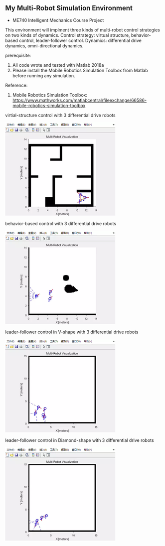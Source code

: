 ## My Multi-Robot Simulation Environment
* ME740 Intelligent Mechanics Course Project 

This environment will implment three kinds of multi-robot control strategies on two kinds of dynamics.
Control strategy: virtual structure, behavior-based control, leader-follower control. 
Dynamics: differential drive dynamics, omni-directional dynamics. 

prerequisite:
1. All code wrote and tested with Matlab 2018a
2. Please install the Mobile Robotics Simulation Toolbox from Matlab before running any simulation.
   
Reference:
1. Mobile Robotics Simulation Toolbox: https://www.mathworks.com/matlabcentral/fileexchange/66586-mobile-robotics-simulation-toolbox
   
virtial-structure control with 3 differential drive robots

<img src="imgs/vs_3.webp" height=300>

behavior-based control with 3 differential drive robots

<img src="imgs/bb_0.webp" height=300>

leader-follower control in V-shape with 3 differential drive robots

<img src="imgs/lf_v.webp" height=300>

leader-follower control in Diamond-shape with 3 differential drive robots

<img src="imgs/lf_d.webp" height=300>